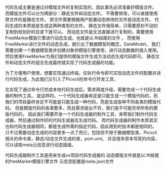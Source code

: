 代码生成主要是通过对模版文件的复制实现的，因此事先必须准备好模版文件。
而模版文件可以分为两部分：静态文件和动态文件。
不需要修改，可以直接使用原文件的是静态文件。
原文件需要根据用户配置动态修改的文件是动态文件。
代码生成的本质就是生成这两种类型的文件。
静态文件很简单，只需要原封不动的复制到规划好的目录下就可以。
而动态文件是无法直接进行复制的，需要使用FreeMarker模版引擎进行动态生成，也就是以.ftl结尾的文件 。
而使用FreeMarker进行文件的动态生成，就引出了数据模型的概念，DataModel，
我们需要创建一个数据模型类并创建对象供模版引擎使用，进行动态数据的插入使用。
然后使用FreeMarker为我们提供的模版文件生成方法动态生成代码即可。
静态文件和动态文件的组合生成最终就实现了代码生成器的功能。

为了方便用户使用，想要实现通过终端，仅执行命令即可实现动态文件的配置并进行代码生成，为此我们又引入了Picocli的命令行开发工具，

在实现了通过命令行完成本地代码生成后，需求再度升级，需要完成一个代码生成器的制作工具。
是这样的，一个代码生成器肯定是只能生成一个模版代码的，而我们的项目最终肯定不可能是只能生成一种代码，而是生成各种不同各类的模版代码。
但是模版代码的各类繁多，而且需求层出不穷，我们是不可能穷举所有的模版代码的。
因此我们需要开发一个代码生成器的制作工具，来帮我们制作代码生成器，然后通过制作好的代码生成器去生成代码。
而代码生成器的制作本质其实也和代码生成器相同，都是生成所需的指定代码，因此用到的技术都是相同的。
只不过需要动态生成的内容更多一点了而已，包括但不限于数据模型类，Picocli相关的命令类，静态/动态文件生成的类，pom.xml。
并且很多原本写死的内容，可以读取meta元信息进行动态插值。

代码生成器制作工具是用来生成xx项目代码生成器的
动态模版文件就是以.ftl结尾的freeMarker模版引擎文件
元信息配置是meta.json文件


